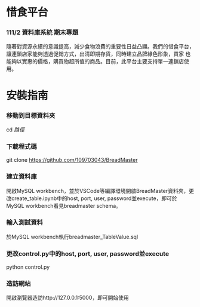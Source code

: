 # 惜食平台
### 111/2 資料庫系統 期末專題
隨著對資源永續的意識提高，減少食物浪費的重要性日益凸顯。我們的惜食平台，讓連鎖店家能夠透過促銷方式，出清即期存貨，同時建立品牌綠色形象，買家
也能夠以實惠的價格，購買物超所值的商品。目前，此平台主要支持單一連鎖店使用。

# 安裝指南
### 移動到目標資料夾
cd _路徑_
### 下載程式碼
git clone https://github.com/109703043/BreadMaster
### 建立資料庫
開啟MySQL workbench，並於VSCode等編譯環境開啟BreadMaster資料夾，更改create_table.ipynb中的host, port, user, password並execute，即可於MySQL workbench看見breadmaster schema。
### 輸入測試資料
於MySQL workbench執行breadmaster_TableValue.sql
### 更改control.py中的host, port, user, password並execute
python control.py
### 造訪網站
開啟瀏覽器造訪http://127.0.0.1:5000，即可開始使用
